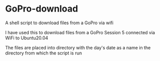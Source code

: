 # GoPro-download
A shell script to download files from a GoPro via wifi

I have used this to download files from a GoPro Session 5 connected via WiFi to Ubuntu20.04

The files are placed into directory with the day's date as a name in the directory from which the script is run
